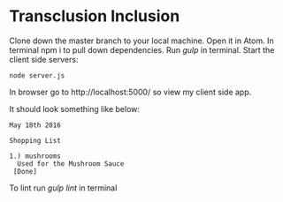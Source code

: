 # Transclusion Inclusion

Clone down the master branch to your local machine.
Open it in Atom.
In terminal npm i to pull down dependencies.
Run *gulp* in terminal.
Start the client side servers:
```
node server.js
```

In browser go to http://localhost:5000/ so view my client side app.

It should look something like below:
```
May 18th 2016

Shopping List

1.) mushrooms
  Used for the Mushroom Sauce
 [Done]
 ```
 To lint run *gulp lint* in terminal
